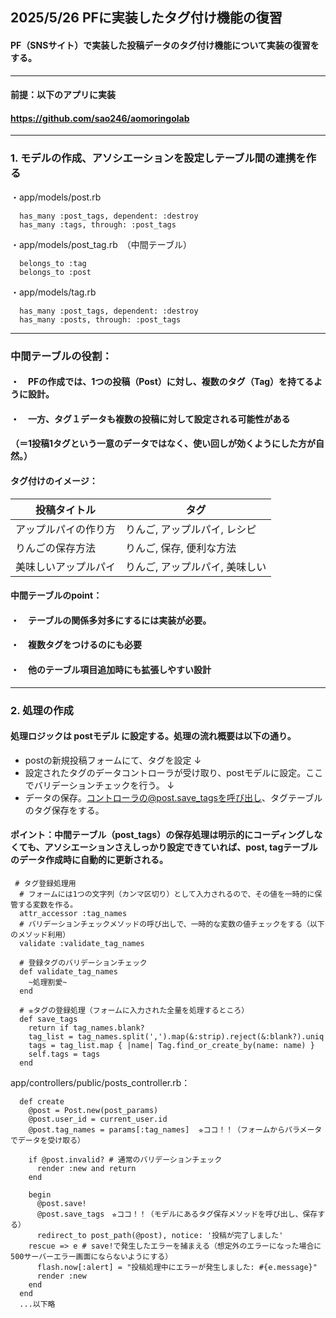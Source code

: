 ## 2025/5/26 PFに実装したタグ付け機能の復習
####  PF（SNSサイト）で実装した投稿データのタグ付け機能について実装の復習をする。
----------------------------
#### 前提：以下のアプリに実装
#### https://github.com/sao246/aomoringolab
----------------------------

### 1. モデルの作成、アソシエーションを設定しテーブル間の連携を作る

・app/models/post.rb
```
  has_many :post_tags, dependent: :destroy
  has_many :tags, through: :post_tags
```

・app/models/post_tag.rb　（中間テーブル）
```
  belongs_to :tag
  belongs_to :post
```

・app/models/tag.rb
```
  has_many :post_tags, dependent: :destroy
  has_many :posts, through: :post_tags
```
----------------------------
### 中間テーブルの役割：
#### ・　PFの作成では、1つの投稿（Post）に対し、複数のタグ（Tag）を持てるように設計。
#### ・　一方、タグ１データも複数の投稿に対して設定される可能性がある
#### （＝1投稿1タグという一意のデータではなく、使い回しが効くようにした方が自然。）
#### タグ付けのイメージ：　
| 投稿タイトル | タグ |
| ---------- | ---- |
| アップルパイの作り方 | りんご, アップルパイ, レシピ |
| りんごの保存方法 | りんご, 保存, 便利な方法 |
| 美味しいアップルパイ | りんご, アップルパイ, 美味しい |

#### 中間テーブルのpoint：
#### ・　テーブルの関係多対多にするには実装が必要。
#### ・　複数タグをつけるのにも必要
#### ・　他のテーブル項目追加時にも拡張しやすい設計

----------------------------

### 2. 処理の作成
#### 処理ロジックは postモデル に設定する。処理の流れ概要は以下の通り。
* postの新規投稿フォームにて、タグを設定
↓
* 設定されたタグのデータコントローラが受け取り、postモデルに設定。ここでバリデーションチェックを行う。
↓
* データの保存。コントローラの@post.save_tagsを呼び出し、タグテーブルのタグ保存をする。

#### ポイント：中間テーブル（post_tags）の保存処理は明示的にコーディングしなくても、アソシエーションさえしっかり設定できていれば、post, tagテーブルのデータ作成時に自動的に更新される。

```
 # タグ登録処理用
  # フォームには1つの文字列（カンマ区切り）として入力されるので、その値を一時的に保管する変数を作る。
  attr_accessor :tag_names
  # バリデーションチェックメソッドの呼び出しで、一時的な変数の値チェックをする（以下のメソッド利用）
  validate :validate_tag_names

  # 登録タグのバリデーションチェック
  def validate_tag_names
    ~処理割愛~
  end

  # ⭐︎タグの登録処理（フォームに入力された全量を処理するところ）
  def save_tags
    return if tag_names.blank?
    tag_list = tag_names.split(',').map(&:strip).reject(&:blank?).uniq
    tags = tag_list.map { |name| Tag.find_or_create_by(name: name) }
    self.tags = tags
  end
```

app/controllers/public/posts_controller.rb：
```
  def create
    @post = Post.new(post_params)
    @post.user_id = current_user.id
    @post.tag_names = params[:tag_names]  ⭐︎ココ！！（フォームからパラメータでデータを受け取る）
  
    if @post.invalid? # 通常のバリデーションチェック
      render :new and return
    end

    begin
      @post.save!
      @post.save_tags　⭐︎ココ！！（モデルにあるタグ保存メソッドを呼び出し、保存する）
      redirect_to post_path(@post), notice: '投稿が完了しました'
    rescue => e # save!で発生したエラーを捕まえる（想定外のエラーになった場合に500サーバーエラー画面にならないようにする）
      flash.now[:alert] = "投稿処理中にエラーが発生しました: #{e.message}"
      render :new
    end
  end
  ...以下略
```